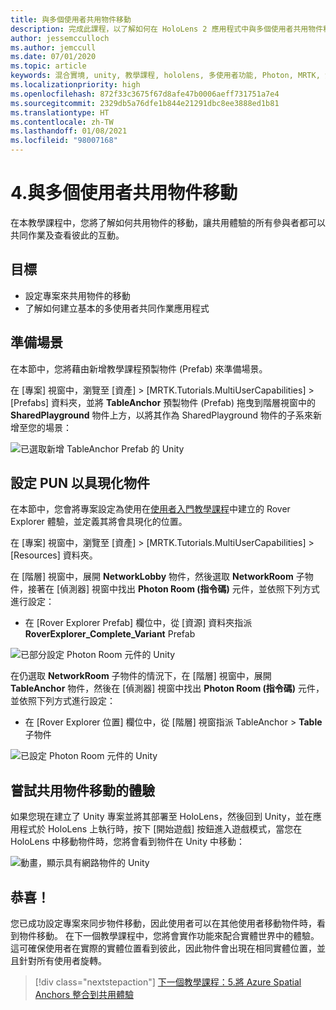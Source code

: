 ```yaml
---
title: 與多個使用者共用物件移動
description: 完成此課程，以了解如何在 HoloLens 2 應用程式中與多個使用者共用物件移動。
author: jessemcculloch
ms.author: jemccull
ms.date: 07/01/2020
ms.topic: article
keywords: 混合實境, unity, 教學課程, hololens, 多使用者功能, Photon, MRTK, 混合實境工具組, UWP, Azure 空間錨點
ms.localizationpriority: high
ms.openlocfilehash: 872f33c3675f67d8afe47b0006aeff731751a7e4
ms.sourcegitcommit: 2329db5a76dfe1b844e21291dbc8ee3888ed1b81
ms.translationtype: HT
ms.contentlocale: zh-TW
ms.lasthandoff: 01/08/2021
ms.locfileid: "98007168"
---
```

# <a name="4-sharing-object-movements-with-multiple-users"></a>4.與多個使用者共用物件移動

在本教學課程中，您將了解如何共用物件的移動，讓共用體驗的所有參與者都可以共同作業及查看彼此的互動。

## <a name="objectives"></a>目標

* 設定專案來共用物件的移動
* 了解如何建立基本的多使用者共同作業應用程式

## <a name="preparing-the-scene"></a>準備場景

在本節中，您將藉由新增教學課程預製物件 (Prefab) 來準備場景。

在 [專案] 視窗中，瀏覽至 [資產] > [MRTK.Tutorials.MultiUserCapabilities] > [Prefabs] 資料夾，並將 **TableAnchor** 預製物件 (Prefab) 拖曳到階層視窗中的 **SharedPlayground** 物件上方，以將其作為 SharedPlayground 物件的子系來新增至您的場景：

![已選取新增 TableAnchor Prefab 的 Unity](images/mr-learning-sharing/sharing-04-section1-step1-1.png)

## <a name="configuring-pun-to-instantiate-the-objects"></a>設定 PUN 以具現化物件

在本節中，您會將專案設定為使用在[使用者入門教學課程](mr-learning-base-01.md)中建立的 Rover Explorer 體驗，並定義其將會具現化的位置。

在 [專案] 視窗中，瀏覽至 [資產] > [MRTK.Tutorials.MultiUserCapabilities] > [Resources] 資料夾。

在 [階層] 視窗中，展開 **NetworkLobby** 物件，然後選取 **NetworkRoom** 子物件，接著在 [偵測器] 視窗中找出 **Photon Room (指令碼)** 元件，並依照下列方式進行設定：

* 在 [Rover Explorer Prefab] 欄位中，從 [資源] 資料夾指派 **RoverExplorer_Complete_Variant** Prefab

![已部分設定 Photon Room 元件的 Unity](images/mr-learning-sharing/sharing-04-section2-step1-1.png)

在仍選取 **NetworkRoom** 子物件的情況下，在 [階層] 視窗中，展開 **TableAnchor** 物件，然後在 [偵測器] 視窗中找出 **Photon Room (指令碼)** 元件，並依照下列方式進行設定：

* 在 [Rover Explorer 位置] 欄位中，從 [階層] 視窗指派 TableAnchor > **Table** 子物件

![已設定 Photon Room 元件的 Unity](images/mr-learning-sharing/sharing-04-section2-step1-2.png)

## <a name="trying-the-experience-with-shared-object-movement"></a>嘗試共用物件移動的體驗

如果您現在建立了 Unity 專案並將其部署至 HoloLens，然後回到 Unity，並在應用程式於 HoloLens 上執行時，按下 [開始遊戲] 按鈕進入遊戲模式，當您在 HoloLens 中移動物件時，您將會看到物件在 Unity 中移動：

![動畫，顯示具有網路物件的 Unity](images/mr-learning-sharing/sharing-04-section3-step1-1.gif)

## <a name="congratulations"></a>恭喜！

您已成功設定專案來同步物件移動，因此使用者可以在其他使用者移動物件時，看到物件移動。 在下一個教學課程中，您將會實作功能來配合實體世界中的體驗。 這可確保使用者在實際的實體位置看到彼此，因此物件會出現在相同實體位置，並且針對所有使用者旋轉。

> [!div class="nextstepaction"]
> [下一個教學課程：5.將 Azure Spatial Anchors 整合到共用體驗](mr-learning-sharing-05.md)
